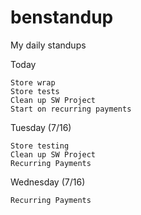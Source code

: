 # benstandup
My daily standups

Today

    Store wrap
    Store tests
    Clean up SW Project
    Start on recurring payments

Tuesday (7/16)
    
    Store testing
    Clean up SW Project
    Recurring Payments
    
Wednesday (7/16)
    
    Recurring Payments

